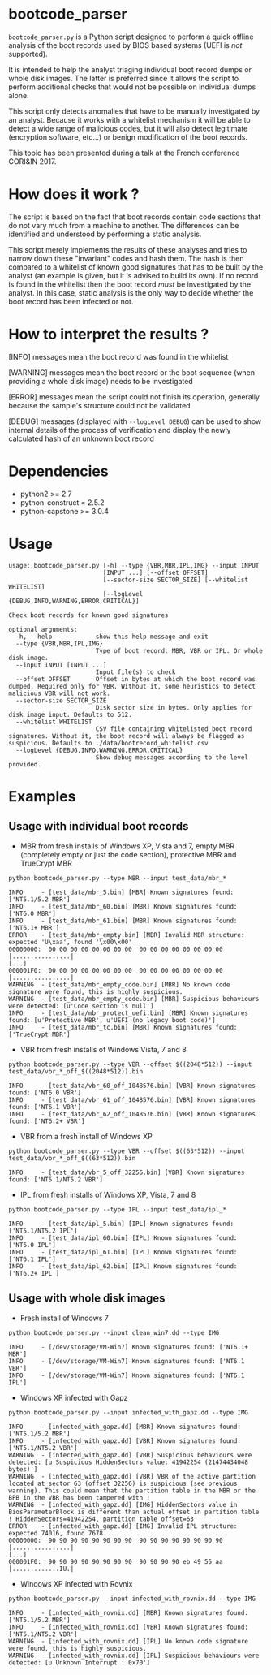 bootcode_parser
=================
```bootcode_parser.py``` is a Python script designed to perform a quick offline analysis of the boot records used by BIOS based systems (UEFI is *not* supported).

It is intended to help the analyst triaging individual boot record dumps or whole disk images.
The latter is preferred since it allows the script to perform additional checks that would not be possible on individual dumps alone.

This script only detects anomalies that have to be manually investigated by an analyst.
Because it works with a whitelist mechanism it will be able to detect a wide range of malicious codes,
but it will also detect legitimate (encryption software, etc...) or benign modification of the boot records.

This topic has been presented during a talk at the French conference CORI&IN 2017.

How does it work ?
==================
The script is based on the fact that boot records contain code sections that do not vary much from a machine to another.
The differences can be identified and understood by performing a static analysis.

This script merely implements the results of these analyses and tries to narrow down these "invariant" codes and hash them.
The hash is then compared to a whitelist of known good signatures that has to be built by the analyst (an example is given, but it is advised to build its own).
If no record is found in the whitelist then the boot record *must* be investigated by the analyst.
In this case, static analysis is the only way to decide whether the boot record has been infected or not.

How to interpret the results ?
==============================
[INFO] messages mean the boot record was found in the whitelist

[WARNING] messages mean the boot record or the boot sequence (when providing a whole disk image) needs to be investigated

[ERROR] messages mean the script could not finish its operation, generally because the sample's structure could not be validated

[DEBUG] messages (displayed with ```--logLevel DEBUG```) can be used to show internal details of the process of verification
 and display the newly calculated hash of an unknown boot record

Dependencies
============
* python2 >= 2.7
* python-construct = 2.5.2
* python-capstone >= 3.0.4

Usage
=====
```
usage: bootcode_parser.py [-h] --type {VBR,MBR,IPL,IMG} --input INPUT
                          [INPUT ...] [--offset OFFSET]
                          [--sector-size SECTOR_SIZE] [--whitelist WHITELIST]
                          [--logLevel {DEBUG,INFO,WARNING,ERROR,CRITICAL}]

Check boot records for known good signatures

optional arguments:
  -h, --help            show this help message and exit
  --type {VBR,MBR,IPL,IMG}
                        Type of boot record: MBR, VBR or IPL. Or whole disk image.
  --input INPUT [INPUT ...]
                        Input file(s) to check
  --offset OFFSET       Offset in bytes at which the boot record was dumped. Required only for VBR. Without it, some heuristics to detect malicious VBR will not work.
  --sector-size SECTOR_SIZE
                        Disk sector size in bytes. Only applies for disk image input. Defaults to 512.
  --whitelist WHITELIST
                        CSV file containing whitelisted boot record signatures. Without it, the boot record will always be flagged as suspicious. Defaults to ./data/bootrecord_whitelist.csv
  --logLevel {DEBUG,INFO,WARNING,ERROR,CRITICAL}
                        Show debug messages according to the level provided.
```

Examples
========
Usage with individual boot records
----------------------------------

* MBR from fresh installs of Windows XP, Vista and 7, empty MBR (completely empty or just the code section), protective MBR and TrueCrypt MBR

```shell
python bootcode_parser.py --type MBR --input test_data/mbr_*
```
```
INFO     - [test_data/mbr_5.bin] [MBR] Known signatures found: ['NT5.1/5.2 MBR']
INFO     - [test_data/mbr_60.bin] [MBR] Known signatures found: ['NT6.0 MBR']
INFO     - [test_data/mbr_61.bin] [MBR] Known signatures found: ['NT6.1+ MBR']
ERROR    - [test_data/mbr_empty.bin] [MBR] Invalid MBR structure: expected 'U\xaa', found '\x00\x00'
00000000:  00 00 00 00 00 00 00 00  00 00 00 00 00 00 00 00   |................|
[...]
000001F0:  00 00 00 00 00 00 00 00  00 00 00 00 00 00 00 00   |................|
WARNING  - [test_data/mbr_empty_code.bin] [MBR] No known code signature were found, this is highly suspicious.
WARNING  - [test_data/mbr_empty_code.bin] [MBR] Suspicious behaviours were detected: [u'Code section is null']
INFO     - [test_data/mbr_protect_uefi.bin] [MBR] Known signatures found: [u'Protective MBR', u'UEFI (no legacy boot code)']
INFO     - [test_data/mbr_tc.bin] [MBR] Known signatures found: ['TrueCrypt MBR']
```

* VBR from fresh installs of Windows Vista, 7 and 8

```shell
python bootcode_parser.py --type VBR --offset $((2048*512)) --input test_data/vbr_*_off_$((2048*512)).bin
```
```
INFO     - [test_data/vbr_60_off_1048576.bin] [VBR] Known signatures found: ['NT6.0 VBR']
INFO     - [test_data/vbr_61_off_1048576.bin] [VBR] Known signatures found: ['NT6.1 VBR']
INFO     - [test_data/vbr_62_off_1048576.bin] [VBR] Known signatures found: ['NT6.2+ VBR']
```

* VBR from a fresh install of Windows XP

```shell
python bootcode_parser.py --type VBR --offset $((63*512)) --input test_data/vbr_*_off_$((63*512)).bin
```
```
INFO     - [test_data/vbr_5_off_32256.bin] [VBR] Known signatures found: ['NT5.1/NT5.2 VBR']
```

* IPL from fresh installs of Windows XP, Vista, 7 and 8

```shell
python bootcode_parser.py --type IPL --input test_data/ipl_*
```
```
INFO     - [test_data/ipl_5.bin] [IPL] Known signatures found: ['NT5.1/NT5.2 IPL']
INFO     - [test_data/ipl_60.bin] [IPL] Known signatures found: ['NT6.0 IPL']
INFO     - [test_data/ipl_61.bin] [IPL] Known signatures found: ['NT6.1 IPL']
INFO     - [test_data/ipl_62.bin] [IPL] Known signatures found: ['NT6.2+ IPL']
```

Usage with whole disk images
----------------------------
* Fresh install of Windows 7

```shell
python bootcode_parser.py --input clean_win7.dd --type IMG
```
```
INFO     - [/dev/storage/VM-Win7] Known signatures found: ['NT6.1+ MBR']
INFO     - [/dev/storage/VM-Win7] Known signatures found: ['NT6.1 VBR']
INFO     - [/dev/storage/VM-Win7] Known signatures found: ['NT6.1 IPL']
```

* Windows XP infected with Gapz

```shell
python bootcode_parser.py --input infected_with_gapz.dd --type IMG
```
``` 
INFO     - [infected_with_gapz.dd] [MBR] Known signatures found: ['NT5.1/5.2 MBR']
INFO     - [infected_with_gapz.dd] [VBR] Known signatures found: ['NT5.1/NT5.2 VBR']
WARNING  - [infected_with_gapz.dd] [VBR] Suspicious behaviours were detected: [u'Suspicious HiddenSectors value: 41942254 (21474434048 bytes)']
WARNING  - [infected_with_gapz.dd] [VBR] VBR of the active partition located at sector 63 (offset 32256) is suspicious (see previous warning). This could mean that the partition table in the MBR or the BPB in the VBR has been tampered with !
WARNING  - [infected_with_gapz.dd] [IMG] HiddenSectors value in BiosParameterBlock is different than actual offset in partition table ! HiddenSectors=41942254, partition table offset=63
ERROR    - [infected_with_gapz.dd] [IMG] Invalid IPL structure: expected 74016, found 7678
00000000:  90 90 90 90 90 90 90 90  90 90 90 90 90 90 90 90   |................|
[...]
000001F0:  90 90 90 90 90 90 90 90  90 90 90 90 eb 49 55 aa   |.............IU.|
```

* Windows XP infected with Rovnix

```shell
python bootcode_parser.py --input infected_with_rovnix.dd --type IMG
```
```
INFO     - [infected_with_rovnix.dd] [MBR] Known signatures found: ['NT5.1/5.2 MBR']
INFO     - [infected_with_rovnix.dd] [VBR] Known signatures found: ['NT5.1/NT5.2 VBR']
WARNING  - [infected_with_rovnix.dd] [IPL] No known code signature were found, this is highly suspicious.
WARNING  - [infected_with_rovnix.dd] [IPL] Suspicious behaviours were detected: [u'Unknown Interrupt : 0x70']
```
